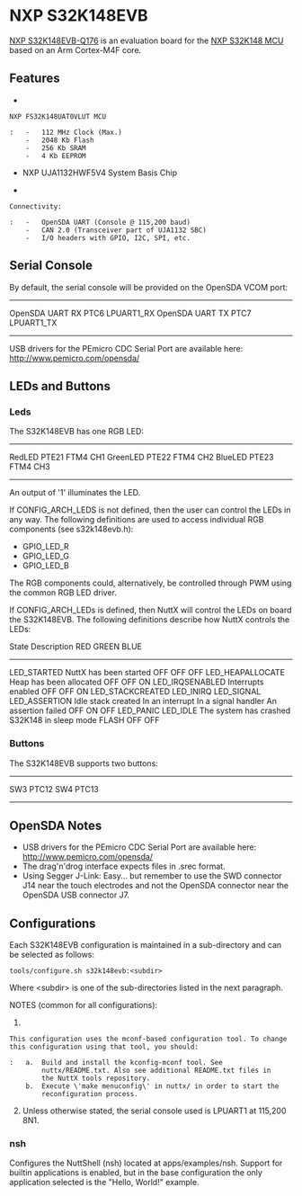 NXP S32K148EVB
==============

[NXP
S32K148EVB-Q176](https://www.nxp.com/design/development-boards/automotive-development-platforms/s32k-mcu-platforms/s32k148-q176-general-purpose-evaluation-board:S32K148EVB)
is an evaluation board for the [NXP S32K148
MCU](https://www.nxp.com/products/processors-and-microcontrollers/s32-automotive-platform/s32k-general-purpose-mcus/s32k1-microcontrollers-for-general-purpose:S32K1)
based on an Arm Cortex-M4F core.

Features
--------

-   

    NXP FS32K148UAT0VLUT MCU

    :   -   112 MHz Clock (Max.)
        -   2048 Kb Flash
        -   256 Kb SRAM
        -   4 Kb EEPROM

-   NXP UJA1132HWF5V4 System Basis Chip

-   

    Connectivity:

    :   -   OpenSDA UART (Console @ 115,200 baud)
        -   CAN 2.0 (Transceiver part of UJA1132 SBC)
        -   I/O headers with GPIO, I2C, SPI, etc.

Serial Console
--------------

By default, the serial console will be provided on the OpenSDA VCOM
port:

  ----------------- ------ -------------
  OpenSDA UART RX   PTC6   LPUART1\_RX
  OpenSDA UART TX   PTC7   LPUART1\_TX
  ----------------- ------ -------------

USB drivers for the PEmicro CDC Serial Port are available here:
<http://www.pemicro.com/opensda/>

LEDs and Buttons
----------------

### Leds

The S32K148EVB has one RGB LED:

  ---------- ------- ----------
  RedLED     PTE21   FTM4 CH1
  GreenLED   PTE22   FTM4 CH2
  BlueLED    PTE23   FTM4 CH3
  ---------- ------- ----------

An output of \'1\' illuminates the LED.

If CONFIG\_ARCH\_LEDS is not defined, then the user can control the LEDs
in any way. The following definitions are used to access individual RGB
components (see s32k148evb.h):

-   GPIO\_LED\_R
-   GPIO\_LED\_G
-   GPIO\_LED\_B

The RGB components could, alternatively, be controlled through PWM using
the common RGB LED driver.

If CONFIG\_ARCH\_LEDs is defined, then NuttX will control the LEDs on
board the S32K148EVB. The following definitions describe how NuttX
controls the LEDs:

  State                                                     Description                                                                  RED     GREEN   BLUE
  --------------------------------------------------------- ---------------------------------------------------------------------------- ------- ------- ------
  LED\_STARTED                                              NuttX has been started                                                       OFF     OFF     OFF
  LED\_HEAPALLOCATE                                         Heap has been allocated                                                      OFF     OFF     ON
  LED\_IRQSENABLED                                          Interrupts enabled                                                           OFF     OFF     ON
  LED\_STACKCREATED LED\_INIRQ LED\_SIGNAL LED\_ASSERTION   Idle stack created In an interrupt In a signal handler An assertion failed   OFF     ON      OFF
  LED\_PANIC LED\_IDLE                                      The system has crashed S32K148 in sleep mode                                 FLASH   OFF     OFF

### Buttons

The S32K148EVB supports two buttons:

  ----- -------
  SW3   PTC12
  SW4   PTC13
  ----- -------

OpenSDA Notes
-------------

-   USB drivers for the PEmicro CDC Serial Port are available here:
    <http://www.pemicro.com/opensda/>
-   The drag\'n\'drog interface expects files in .srec format.
-   Using Segger J-Link: Easy\... but remember to use the SWD connector
    J14 near the touch electrodes and not the OpenSDA connector near the
    OpenSDA USB connector J7.

Configurations
--------------

Each S32K148EVB configuration is maintained in a sub-directory and can
be selected as follows:

    tools/configure.sh s32k148evb:<subdir>

Where \<subdir\> is one of the sub-directories listed in the next
paragraph.

NOTES (common for all configurations):

1.  

    This configuration uses the mconf-based configuration tool. To change this configuration using that tool, you should:

    :   a.  Build and install the kconfig-mconf tool. See
            nuttx/README.txt. Also see additional README.txt files in
            the NuttX tools repository.
        b.  Execute \'make menuconfig\' in nuttx/ in order to start the
            reconfiguration process.

2.  Unless otherwise stated, the serial console used is LPUART1 at
    115,200 8N1.

### nsh

Configures the NuttShell (nsh) located at apps/examples/nsh. Support for
builtin applications is enabled, but in the base configuration the only
application selected is the \"Hello, World!\" example.
